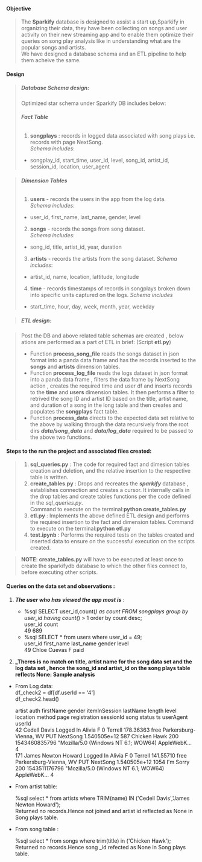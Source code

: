#### **Objective**
>  
> The **Sparkify** database is designed to assist a start up,Sparkify in organizing their data, they have been collecting on songs and user activity on their new streaming app and to enable them optimize their queries on song play analysis like in understanding what are the popular songs and artists.  
> We have designed a database schema and an ETL pipeline to help them acheive the same.



#### **Design**
>
>##### **Database Schema design:**
>
>Optimized star schema under Sparkify DB includes below:
>###### **_Fact Table_**
>1. __songplays__ : records in logged data associated with song plays i.e. records with page NextSong.   
>_Schema includes_:
>  - songplay_id, start_time, user_id, level, song_id, artist_id, session_id, location, user_agent

>###### **_Dimension Tables_**
> 1. __users__ - records the users in the app from the log data.  
>_Schema includes_:
>  - user_id, first_name, last_name, gender, level
> 2. __songs__ - records the songs from song dataset.  
>_Schema includes_:
>  - song_id, title, artist_id, year, duration
> 3. __artists__ - records the artists from the song dataset.
>_Schema includes_:
>  - artist_id, name, location, lattitude, longitude
> 4. __time__ - records timestamps of records in songplays broken down into specific units captured on the logs.
>_Schema includes_
>  - start_time, hour, day, week, month, year, weekday

>##### **ETL design:**

>Post the DB and above related table schemas are created , below ations are performed as a part of ETL in brief: (Script **etl.py**)  
>- Function **process_song_file** reads the songs dataset in json format into a panda data frame and has the records inserted to the **songs** and **artists** dimension tables.
>- Function **process_log_file** reads the logs dataset in json format into a panda data frame , filters the data frame by NextSong action , creates the required time and user df and inserts records to the **time** and **users** dimension tables. It then performs a filter to retrived the song ID and artist ID based on the title, artist name, and duration of a song in the long table and then creates and populates the **songplays** fact table.
>- Function **process_data** directs to the expected data set relative to the above by walking through the data recursively from the root dirs **_data/song_data_** and **_data/log_data_** required to be passed to the above two functions.



#### **Steps to the run the project and associated files created:**

>1. **sql_queries.py** : The code for required fact and dimesion tables creation and deletion, and the relative insertion to the respective table is written.
>2. **create_tables.py** : Drops and recreates the **_sparkify_** database , establishes connection and creates a cursor. It internally calls in the drop tables and create tables functions per the code defined in the _sql_queries.py_.  
Command to execute on the terminal:**python create_tables.py**
>3. **etl.py** : Implements the above defined ETL design and performs the required insertion to the fact and dimension tables.
Command to execute on the terminal:**python etl.py**
>4. **test.ipynb** : Performs the required tests on the tables created and inserted data to ensure on the successful execution on the scripts created.


>**NOTE**: **create_tables.py** will have to be executed at least once to create the sparkifydb database to which the other files connect to, before executing other scripts.

#### **Queries on the data set and observations** :

1. **_The user who has viewed the app most is_** :  
   - %sql SELECT user_id,count(*) as count FROM songplays group by user_id  having count(*) > 1 order by count desc;  
    user_id	count  
    49       689 
   - %sql SELECT * from users where user_id = 49;  
    user_id	first_name	last_name	gender	level  
    49	Chloe	Cuevas	F	paid


2. **_Theres is no match on title, artist name for the song data set and the log data set , hence the song_id and artist_id on the song plays table reflects None: Sample analysis**

  - From Log data:  
    df_check2 = df[df.userId == '4']  
    df_check2.head()  
    
	artist	auth	firstName	gender	itemInSession	lastName	length	level	location	method	page	registration	sessionId	song	status	ts	userAgent	userId  
42	Cedell Davis	Logged In	Alivia	F	0	Terrell	178.36363	free	Parkersburg-Vienna, WV	PUT	NextSong	1.540505e+12	587	Chicken Hawk	200	1543460835796	"Mozilla/5.0 (Windows NT 6.1; WOW64) AppleWebK...	4  
171	James Newton Howard	Logged In	Alivia	F	0	Terrell	141.55710	free	Parkersburg-Vienna, WV	PUT	NextSong	1.540505e+12	1054	I'm Sorry	200	1543511176796	"Mozilla/5.0 (Windows NT 6.1; WOW64) AppleWebK...	4  

   - From artist table:  

     %sql select * from artists where TRIM(name) IN ('Cedell Davis','James Newton Howard');   
     Returned no records.Hence not joined and artist id reflected as None in Song plays table.
     
   - From song table :
   
     %sql select * from songs where trim(title) in ('Chicken Hawk');  
     Returned no records.Hence song _id refected as None in Song plays table.
 







